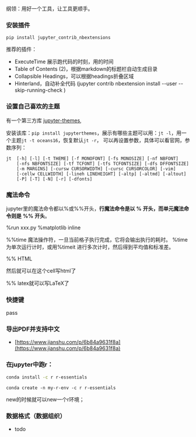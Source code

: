 
纲领：用好一个工具，让工具更顺手。


### 安装插件
```shell
pip install jupyter_contrib_nbextensions
```
推荐的插件：
- ExecuteTime 展示跑代码的时刻，用的时间
- Table of Contents (2)，根据markdown的标题栏自动生成目录
- Collapsible Headings，可以根据headings折叠区域
- Hinterland，自动补全代码
(jupyter contrib nbextension install --user --skip-running-check )
### 设置自己喜欢的主题

有一个第三方库 [jupyter-themes](https://github.com/dunovank/jupyter-themes),

安装该库：`pip install jupyterthemes`，展示有哪些主题可以用：`jt -l`，用一个主题`jt -t oceans16`，恢复默认`jt -r`，
可以再设置参数，具体可以看官网，参数序列：
```
jt  [-h] [-l] [-t THEME] [-f MONOFONT] [-fs MONOSIZE] [-nf NBFONT]
    [-nfs NBFONTSIZE] [-tf TCFONT] [-tfs TCFONTSIZE] [-dfs DFFONTSIZE]
    [-m MARGINS] [-cursw CURSORWIDTH] [-cursc CURSORCOLOR] [-vim]
    [-cellw CELLWIDTH] [-lineh LINEHEIGHT] [-altp] [-altmd] [-altout]
    [-P] [-T] [-N] [-r] [-dfonts]
```
### 魔法命令
jupyter里的魔法命令都以%或%%开头，**行魔法命令是以** **%** **开头，而单元魔法命令则是** **%%** **开头**。

%run xxx.py   %matplotlib inline

 %%time 魔法操作符，一旦当前格子执行完成，它将会输出执行的耗时。 %time 为单次运行计时，或用%timeit 进行多次计时，然后得到平均值和标准差。

%% HTML

然后就可以在这个cell写html了

%% latex就可以写LaTeX了

### 快捷键
pass


### 导出PDF并支持中文
 - [https://www.jianshu.com/p/6b84a9631f8a](https://www.jianshu.com/p/6b84a9631f8a)
 
 
 ### 在jupyter中跑r：

```bash
conda install -c r r-essentials
```

```text
conda create -n my-r-env -c r r-essentials
```

new的时候就可以new一个r环境；
 
### 数据格式（数据组织）
- todo
 
